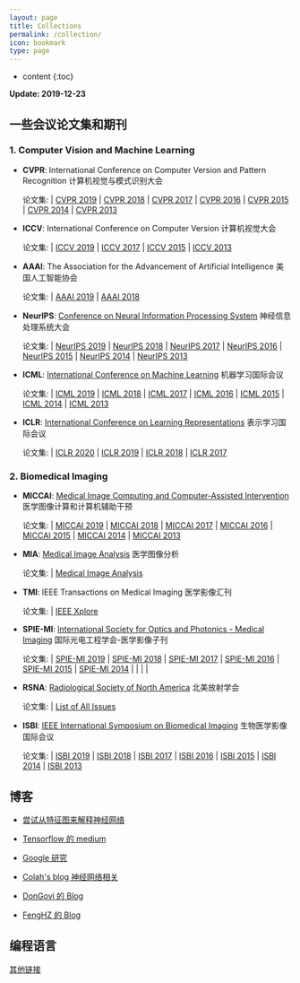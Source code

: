 ```yaml
---
layout: page
title: Collections
permalink: /collection/
icon: bookmark
type: page
---
```


* content
{:toc}

**Update: 2019-12-23**

## 一些会议论文集和期刊

### 1. Computer Vision and Machine Learning

* **CVPR**: International Conference on Computer Version and Pattern Recognition 计算机视觉与模式识别大会

    论文集: | [CVPR 2019](http://openaccess.thecvf.com/CVPR2019.py) | [CVPR 2018](http://openaccess.thecvf.com/CVPR2018.py) | [CVPR 2017](http://openaccess.thecvf.com/CVPR2017.py) | [CVPR 2016](http://openaccess.thecvf.com/CVPR2016.py) | [CVPR 2015](http://openaccess.thecvf.com/CVPR2015.py) | [CVPR 2014](http://openaccess.thecvf.com/CVPR2014.py) 
    | [CVPR 2013](http://openaccess.thecvf.com/CVPR2013.py)

* **ICCV**: International Conference on Computer Version 计算机视觉大会

    论文集: | [ICCV 2019](http://openaccess.thecvf.com/ICCV2019.py) | [ICCV 2017](http://openaccess.thecvf.com/ICCV2017.py) | [ICCV 2015](http://openaccess.thecvf.com/ICCV2015.py) | [ICCV 2013](http://openaccess.thecvf.com/ICCV2013.py)

* **AAAI**: The Association for the Advancement of Artificial Intelligence 美国人工智能协会

    论文集: | [AAAI 2019](https://aaai.org/Conferences/AAAI-19/wp-content/uploads/2018/11/AAAI-19_Accepted_Papers.pdf) | [AAAI 2018](https://aaai.org/Conferences/AAAI-18/wp-content/uploads/2017/12/AAAI-18-Accepted-Paper-List.Web_.pdf)

* **NeurIPS**: [Conference on Neural Information Processing System](https://nips.cc/) 神经信息处理系统大会

    论文集: | [NeurIPS 2019](https://nips.cc/Conferences/2019/Schedule?type=Poster) | [NeurIPS 2018](https://nips.cc/Conferences/2018/Schedule?type=Poster) | [NeurIPS 2017](https://nips.cc/Conferences/2017/Schedule?type=Poster) | [NeurIPS 2016](https://nips.cc/Conferences/2016/Schedule?type=Poster) | [NeurIPS 2015](https://nips.cc/Conferences/2015/Schedule?type=Poster) 
    | [NeurIPS 2014](https://nips.cc/Conferences/2014/Schedule?type=Poster) | [NeurIPS 2013](https://nips.cc/Conferences/2013/Schedule?type=Poster)

* **ICML**: [International Conference on Machine Learning](https://icml.cc/) 机器学习国际会议

    论文集: | [ICML 2019](http://proceedings.mlr.press/v97/) | [ICML 2018](http://proceedings.mlr.press/v80/) | [ICML 2017](http://proceedings.mlr.press/v70/) | [ICML 2016](http://proceedings.mlr.press/v48/) | [ICML 2015](http://proceedings.mlr.press/v37/) | [ICML 2014](https://icml.cc/Conferences/2014/index/article/15.htm) 
    | [ICML 2013](http://jmlr.org/proceedings/papers/v28/)

* **ICLR**: [International Conference on Learning Representations](https://iclr.cc/) 表示学习国际会议

    论文集: | [ICLR 2020](https://openreview.net/group?id=ICLR.cc/2020/Conference) | [ICLR 2019](https://openreview.net/group?id=ICLR.cc/2019/Conference) | [ICLR 2018](https://openreview.net/group?id=ICLR.cc/2018/Conference) | [ICLR 2017](https://openreview.net/group?id=ICLR.cc/2017/conference)


### 2. Biomedical Imaging

* **MICCAI**: [Medical Image Computing and Computer-Assisted Intervention](http://www.miccai2017.org/) 医学图像计算和计算机辅助干预

    论文集: | [MICCAI 2019](https://link.springer.com/book/10.1007/978-3-030-32239-7) | [MICCAI 2018](https://link.springer.com/book/10.1007/978-3-030-00928-1) | [MICCAI 2017](https://link.springer.com/book/10.1007/978-3-319-66182-7) | [MICCAI 2016](https://link.springer.com/book/10.1007/978-3-319-46720-7) | [MICCAI 2015](https://link.springer.com/book/10.1007/978-3-319-24553-9) 
    | [MICCAI 2014](https://link.springer.com/book/10.1007/978-3-319-10404-1) | [MICCAI 2013](https://link.springer.com/book/10.1007/978-3-642-40811-3)

* **MIA**: [Medical Image Analysis](https://www.journals.elsevier.com/medical-image-analysis/) 医学图像分析

    论文集: | [Medical Image Analysis](https://www.sciencedirect.com/science/journal/13618415?sdc=1)

* **TMI**: IEEE Transactions on Medical Imaging 医学影像汇刊

    论文集: | [IEEE Xplore](http://ieeexplore.ieee.org/xpl/RecentIssue.jsp?punumber=42)

* **SPIE-MI**: [ International Society for Optics and Photonics - Medical Imaging](https://www.spiedigitallibrary.org/journals/journal-of-medical-imaging) 国际光电工程学会-医学影像子刊

    论文集: | [SPIE-MI 2019](https://www.spiedigitallibrary.org/journals/journal-of-medical-imaging/issues/2019) | [SPIE-MI 2018](https://www.spiedigitallibrary.org/journals/journal-of-medical-imaging/issues/2018) | [SPIE-MI 2017](https://www.spiedigitallibrary.org/journals/journal-of-medical-imaging/issues/2017) | [SPIE-MI 2016](https://www.spiedigitallibrary.org/journals/journal-of-medical-imaging/issues/2016) | [SPIE-MI 2015](https://www.spiedigitallibrary.org/journals/journal-of-medical-imaging/issues/2015)
     | [SPIE-MI 2014](https://www.spiedigitallibrary.org/journals/journal-of-medical-imaging/issues/2014) | | | | 

* **RSNA**: [Radiological Society of North America](http://www.rsna.org/) 北美放射学会

    论文集: | [List of All Issues](https://pubs.rsna.org/loi/radiology)

* **ISBI**: [IEEE International Symposium on Biomedical Imaging](https://biomedicalimaging.org/2019/) 生物医学影像国际会议

    论文集: | [ISBI 2019](https://ieeexplore.ieee.org/xpl/conhome/8754684/proceeding) | [ISBI 2018](https://ieeexplore.ieee.org/xpl/mostRecentIssue.jsp?punumber=8359997) | [ISBI 2017](https://ieeexplore.ieee.org/xpl/mostRecentIssue.jsp?punumber=7944115) | [ISBI 2016](https://ieeexplore.ieee.org/xpl/mostRecentIssue.jsp?punumber=7486633) | [ISBI 2015](https://ieeexplore.ieee.org/xpl/mostRecentIssue.jsp?punumber=7150573) | [ISBI 2014](https://ieeexplore.ieee.org/xpl/mostRecentIssue.jsp?punumber=6861559) | [ISBI 2013](https://ieeexplore.ieee.org/xpl/mostRecentIssue.jsp?punumber=6548349)
    

## 博客

* [尝试从特征图来解释神经网络](https://distill.pub/)

* [Tensorflow 的 medium](https://medium.com/tensorflow)

* [Google 研究](https://research.google.com/pubs/papers.html)

* [Colah's blog 神经网络相关](https://colah.github.io/)

* [DonGovi 的 Blog](https://dongovi.github.io)

* [FengHZ 的 Blog](https://FengHZ.github.io)


## 编程语言


[其他链接](https://github.com/Jarvis73/jarvis73.github.io/blob/master/_drafts/backup.md)
